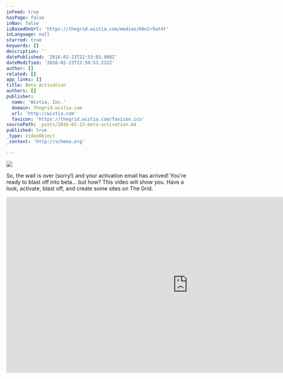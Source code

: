 ```yaml
---
inFeed: true
hasPage: false
inNav: false
isBasedOnUrl: 'https://thegrid.wistia.com/medias/66n2r9at4t'
inLanguage: null
starred: true
keywords: []
description: ''
datePublished: '2016-02-23T22:53:03.908Z'
dateModified: '2016-02-23T22:50:53.232Z'
author: []
related: []
app_links: []
title: Beta Activation
authors: []
publisher:
  name: 'Wistia, Inc.'
  domain: thegrid.wistia.com
  url: 'http://wistia.com'
  favicon: 'https://thegrid.wistia.com/favicon.ico'
sourcePath: _posts/2016-02-23-beta-activation.md
published: true
_type: VideoObject
_context: 'http://schema.org'

---
```

![](https://the-grid-user-content.s3-us-west-2.amazonaws.com/32b37813-8aaf-41d8-9c58-e356e41464aa.jpg)

So, the wait is over (sorry!) and your activation email has arrived! You're ready to blast off into beta... but how? This video will show you. Have a look, activate, blast off, and create some sites on The Grid.

<iframe src="https://cdn.embedly.com/widgets/media.html?src=https%3A%2F%2Ffast.wistia.net%2Fembed%2Fiframe%2F66n2r9at4t%3Ftwitter%3Dtrue&amp;src_secure=1&amp;url=https%3A%2F%2Fthegrid.wistia.com%2Fmedias%2F66n2r9at4t&amp;image=https%3A%2F%2Fembed-ssl.wistia.com%2Fdeliveries%2F4a507aac63a37f7302f7f8324db102ad54a6760b.jpg%3Fimage_crop_resized%3D960x464&amp;key=b7d04c9b404c499eba89ee7072e1c4f7&amp;type=text%2Fhtml&amp;schema=wistia" width="960" height="464" scrolling="no" frameborder="0" allowfullscreen="allowfullscreen" style=""></iframe>